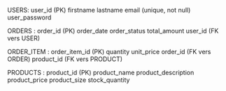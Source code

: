 USERS:
user_id (PK)
firstname
lastname
email (unique, not null)
user_password

ORDERS :
order_id (PK)
order_date
order_status
total_amount
user_id (FK vers USER)

ORDER_ITEM :
order_item_id (PK)
quantity
unit_price
order_id (FK vers ORDER)
product_id (FK vers PRODUCT)

PRODUCTS :
product_id (PK)
product_name
product_description
product_price
product_size
stock_quantity